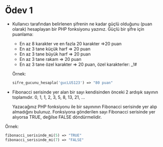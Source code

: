 # Ödev 1

- Kullanıcı tarafından belirlenen şifrenin ne kadar güçlü olduğunu (puan olarak) hesaplayan bir PHP fonksiyonu yazınız. Güçlü bir şifre için puanlama:
    - En az 8 karakter ve en fazla 20 karakter =>20 puan
    - En az 3 tane küçük harf => 20 puan
    - En az 3 tane büyük harf => 20 puan
    - En az 3 tane rakam => 20 puan
    - En az 3 tane özel karakter => 20 puan, özel karakterler: _!#[]()
    
    
    Örnek:
    ```php
    sifre_gucunu_hesapla('gucLUS123') => "80 puan"
    ```

- Fibonacci serisinde yer alan bir sayı kendisinden önceki 2 ardışık sayının toplamıdır. 0, 1, 1, 2, 3, 5, 8, 13, 21, ... 

    Yazacağınız PHP fonksiyonu ile bir sayınının Fibonacci serisinde yer alıp almadığını bulunuz. Fonksiyona gönderilen sayı Fibonacci serisinde yer alıyorsa TRUE, değilse FALSE döndürmelidir.

Örnek:
```php
fibonacci_serisinde_mi(5) => "TRUE"
fibonacci_serisinde_mi(7) => "FALSE"
```